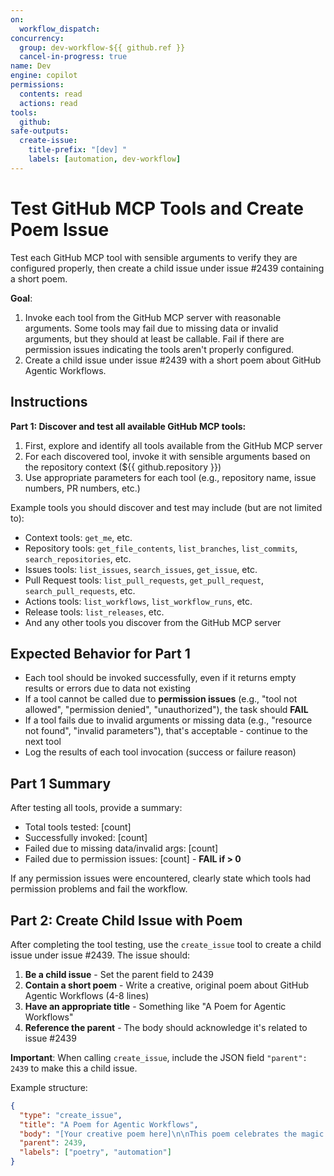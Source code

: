 ```yaml
---
on: 
  workflow_dispatch:
concurrency:
  group: dev-workflow-${{ github.ref }}
  cancel-in-progress: true
name: Dev
engine: copilot
permissions:
  contents: read
  actions: read
tools:
  github:
safe-outputs:
  create-issue:
    title-prefix: "[dev] "
    labels: [automation, dev-workflow]
---
```


# Test GitHub MCP Tools and Create Poem Issue

Test each GitHub MCP tool with sensible arguments to verify they are configured properly, then create a child issue under issue #2439 containing a short poem.

**Goal**: 
1. Invoke each tool from the GitHub MCP server with reasonable arguments. Some tools may fail due to missing data or invalid arguments, but they should at least be callable. Fail if there are permission issues indicating the tools aren't properly configured.
2. Create a child issue under issue #2439 with a short poem about GitHub Agentic Workflows.

## Instructions

**Part 1: Discover and test all available GitHub MCP tools:**

1. First, explore and identify all tools available from the GitHub MCP server
2. For each discovered tool, invoke it with sensible arguments based on the repository context (${{ github.repository }})
3. Use appropriate parameters for each tool (e.g., repository name, issue numbers, PR numbers, etc.)

Example tools you should discover and test may include (but are not limited to):
- Context tools: `get_me`, etc.
- Repository tools: `get_file_contents`, `list_branches`, `list_commits`, `search_repositories`, etc.
- Issues tools: `list_issues`, `search_issues`, `get_issue`, etc.
- Pull Request tools: `list_pull_requests`, `get_pull_request`, `search_pull_requests`, etc.
- Actions tools: `list_workflows`, `list_workflow_runs`, etc.
- Release tools: `list_releases`, etc.
- And any other tools you discover from the GitHub MCP server

## Expected Behavior for Part 1

- Each tool should be invoked successfully, even if it returns empty results or errors due to data not existing
- If a tool cannot be called due to **permission issues** (e.g., "tool not allowed", "permission denied", "unauthorized"), the task should **FAIL** 
- If a tool fails due to invalid arguments or missing data (e.g., "resource not found", "invalid parameters"), that's acceptable - continue to the next tool
- Log the results of each tool invocation (success or failure reason)

## Part 1 Summary

After testing all tools, provide a summary:
- Total tools tested: [count]
- Successfully invoked: [count]
- Failed due to missing data/invalid args: [count]  
- Failed due to permission issues: [count] - **FAIL if > 0**

If any permission issues were encountered, clearly state which tools had permission problems and fail the workflow.

## Part 2: Create Child Issue with Poem

After completing the tool testing, use the `create_issue` tool to create a child issue under issue #2439. The issue should:

1. **Be a child issue** - Set the parent field to 2439
2. **Contain a short poem** - Write a creative, original poem about GitHub Agentic Workflows (4-8 lines)
3. **Have an appropriate title** - Something like "A Poem for Agentic Workflows"
4. **Reference the parent** - The body should acknowledge it's related to issue #2439

**Important**: When calling `create_issue`, include the JSON field `"parent": 2439` to make this a child issue.

Example structure:
```json
{
  "type": "create_issue",
  "title": "A Poem for Agentic Workflows",
  "body": "[Your creative poem here]\n\nThis poem celebrates the magic of agentic workflows!",
  "parent": 2439,
  "labels": ["poetry", "automation"]
}
```
